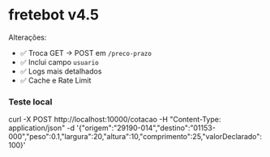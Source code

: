 # fretebot v4.5
Alterações:
- ✅ Troca GET → POST em `/preco-prazo`
- ✅ Inclui campo `usuario`
- ✅ Logs mais detalhados
- ✅ Cache e Rate Limit

### Teste local
curl -X POST http://localhost:10000/cotacao   -H "Content-Type: application/json"   -d '{"origem":"29190-014","destino":"01153-000","peso":0.1,"largura":20,"altura":10,"comprimento":25,"valorDeclarado":100}'
